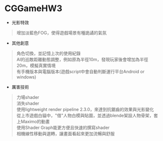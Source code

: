 # CGGameHW3

* 光影特效
> 增加淡藍色FOG，使得遊戲場景有種詭譎的氣氛

* 其他創意
> 角色切換，並記憶上次的使用紀錄\
> AI的巡敵距離動態調整，例如原為半徑10m，發現玩家後會增加為半徑20m，模擬真實情境\
> 有手機版本與電腦版本(遊戲script中會自動判斷運行平台Android or windows)

* 厲害技術
> 力場shader\
> 消失shader\
> 使用lightweight render pipeline 2.3.0，來達到抗鋸齒的效果與光影變化\
> 從上市遊戲白貓中，"借"人物白模與貼圖，並透過blende架設人物骨架，套上Maximo的動畫\
> 使用Shader Graph能更方便且快速的撰寫shader\
> 相機線性移動與選轉，讓畫面看起來更加流暢與舒服